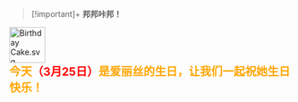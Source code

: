 > [!important]+
> **邦邦咔邦！**

<div class="infoBoxIcon" style=""><img alt="Birthday Cake.svg" src="[https://img.moegirl.org.cn/common/thumb/4/4c/Birthday_Cake.svg/64px-Birthday_Cake.svg.png](https://img.moegirl.org.cn/common/thumb/4/4c/Birthday_Cake.svg/64px-Birthday_Cake.svg.png)" width="64" height="64" srcset="[https://img.moegirl.org.cn/common/thumb/4/4c/Birthday_Cake.svg/96px-Birthday_Cake.svg.png 1.5x](https://img.moegirl.org.cn/common/thumb/4/4c/Birthday_Cake.svg/96px-Birthday_Cake.svg.png), [https://img.moegirl.org.cn/common/thumb/4/4c/Birthday_Cake.svg/128px-Birthday_Cake.svg.png 2x](https://img.moegirl.org.cn/common/thumb/4/4c/Birthday_Cake.svg/128px-Birthday_Cake.svg.png)" /></div><div class="infoBoxText" style=""><big><big><b><span style="color:orange;">今天<span style="color:red;">（3月25日）</span>是爱丽丝的生日，让我们一起祝她生日快乐！</span></b></big></big></div>